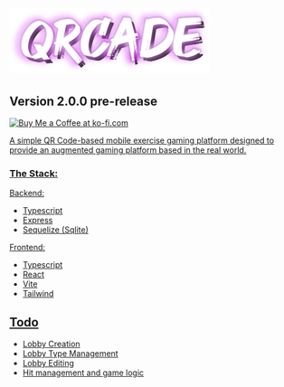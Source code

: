 # ![QRCade](./assets/qrcade.png)
## Version 2.0.0 pre-release

<a href='https://ko-fi.com/supportkofi' target='_blank'><img height='35' style='border:0px;height:46px;' src='https://az743702.vo.msecnd.net/cdn/kofi3.png?v=0' border='0' alt='Buy Me a Coffee at ko-fi.com' />

A simple QR Code-based mobile exercise gaming platform designed to provide an augmented gaming platform based in the real world.

### The Stack:
Backend:
  * Typescript
  * Express
  * Sequelize (Sqlite)

Frontend:
  * Typescript
  * React
  * Vite
  * Tailwind

## Todo
* Lobby Creation
* Lobby Type Management
* Lobby Editing
* Hit management and game logic
